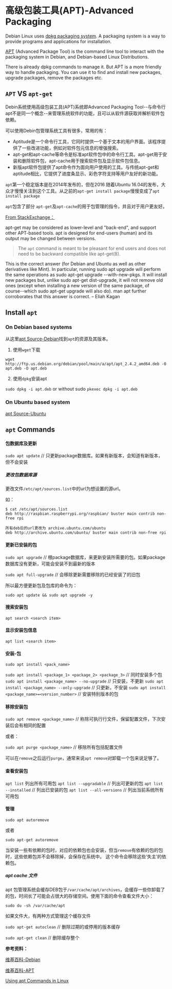 # 高级包装工具(APT)-Advanced Packaging

Debian Linux uses [dpkg packaging system](https://wiki.debian.org/DebianPackageManagement). A packaging system is a way to provide programs and applications for installation. 

[APT](https://wiki.debian.org/Apt) (Advanced Package Tool) is the command line tool to interact with the packaging system in Debian, and Debian-based Linux Distributions.

There is already dpkg commands to manage it. But APT is a more friendly way to handle packaging. You can use it to find and install new packages, upgrade packages, remove the packages etc.

## `APT` VS `apt-get`

Debin系统使用高级包装工具(APT)系统即Advanced Packaging Tool--与命令行apt不是同一个概念--来管理系统软件的功能，且可以从软件源获取并解析软件包依赖。

可以使用Debin包管理系统工具有很多，常用的有：

* Aptitude是一个命令行工具，它同时提供一个基于文本的用户界面。该程序提供了一些改进功能，例如对软件包元信息的增强搜索。
* apt-get和apt-cache等命令是标准apt软件包中的命令行工具。apt-get用于安装和删除软件包，apt-cache用于搜索软件包及显示软件包信息。
* 新版apt软件包提供了apt命令作为面向用户使用的工具。与传统apt-get和aptitude相比，它提供了进度条显示、彩色字符支持等用户友好的新功能。


`apt`第一个稳定版本是在2014年发布的，但在2016 随着Ubuntu 16.04的发布，大众才慢慢关注到这个工具。从之前的`apt-get install package`慢慢变成了`apt install package`

`apt`包含了部分 `apt-get`及`apt-cache`的用于包管理的指令，并且对于用户更友好。

[From StackExchange：](https://askubuntu.com/questions/445384/what-is-the-difference-between-apt-and-apt-get)

apt-get may be considered as lower-level and "back-end", and support other APT-based tools. apt is designed for end-users (human) and its output may be changed between versions.

>The `apt` command is meant to be pleasant for end users and does not need to be backward compatible like apt-get(8).
>
This is the correct answer (for Debian and Ubuntu as well as other derivatives like Mint). In particular, running sudo apt upgrade will perform the same operations as sudo apt-get upgrade --with-new-pkgs. It will install new packages but, unlike sudo apt-get dist-upgrade, it will not remove old ones (except when installing a new version of the same package, of course--which sudo apt-get upgrade will also do). man apt further corroborates that this answer is correct. – Eliah Kagan

## Install `apt`

### On Debian based systems
从这里[apt Source-Debian](http://ftp.us.debian.org/debian/pool/main/a/apt/)找到`apt`的资源及其版本。

1. 使用`wget`下载

`wget http://ftp.us.debian.org/debian/pool/main/a/apt/apt_2.4.2_amd64.deb -O apt.deb -O apt.deb`

2. 使用`dpkg`安装apt

`sudo dpkg -i apt.deb` or without sudo `pkexec dpkg -i apt.deb`

### On Ubuntu based system
[apt Source-Ubuntu](http://security.ubuntu.com/ubuntu/pool/main/a/apt/?C=M;O=D)



## `apt` Commands

#### 包数据库及更新

`sudo apt update`	// 只更新package数据库。如果有新版本，会知道有新版本，但不会安装

##### 更改包数据库源
更改文件`/etc/apt/sources.list`中的url为想设置的源url。

如：

```
$ cat /etc/apt/sources.list
deb http://raspbian.raspberrypi.org/raspbian/ buster main contrib non-free rpi

所有deb后的url更改为 archive.ubuntu.com/ubuntu
deb http://archive.ubuntu.com/ubuntu/ buster main contrib non-free rpi
```


#### 更新已安装的包

`sudo apt upgrade` // 根package数据库，来更新安装所需要的包。如果package数据库没有更新，可能会安装不到最新的版本

`sudo apt full-upgrade` // 会移除更新需要移除的已经安装了的旧包

所以最方便更新包及包库的命令为：

`sudo apt update && sudo apt upgrade -y`

#### 搜索安装包
`apt search <search item>`

#### 显示安装包信息
`apt list <search item>`


#### 安装-包
`sudo apt install <pack_name>`

`sudo apt install <package_1> <package_2> <package_3>` // 同时安装多个包
`sudo apt install <package_name> --no-upgrade`	// 只安装，不更新
`sudo apt install <package_name> --only-upgrade`	// 只更新，不安装
`sudo apt install <package_name>=<version_number>`	// 安装特别版本的包

#### 移除安装包
`sudo apt remove <package_name>` // 称除可执行行文件，保留配置文件，下次安装后会有相同的配置

或者：

`sudo apt purge <package_name>` // 移除所有包括配置文件

可以在`remove`之后运行`purge`，通常来说`apt remove`对卸载一个包来说足够了。

#### 查看安装包
`apt list` 列出所有可用包
`apt list --upgradable` // 列出可更新的包
`apt list --installed`		// 列出已安装的包
`apt list --all-versions` // 列出当前系统所有可用包


#### 管理
`sudo apt autoremove`

或者

`sudo apt-get autoremove`

当安装一些有依赖的包时，对应的依赖包也会安装，但当`remove`有依赖的包的包时，这些依赖包并不会移除掉，会保存在系统中。 这个命令会移除这些‘失主’的依赖包。

##### apt cache 文件

apt 包管理系统会缓存DEB包于`/var/cache/apt/archives`，会缓存一些你卸载了的包，时间长了可能会占很大的存储空间。使用下面的命令查看文件大小：

`sudo du -sh /var/cache/apt`

如果文件大，有两种方式管理这个缓存文件

`sudo apt-get autoclean` // 删除过期的或停用的版本缓存

`sudo apt-get clean` // 删除缓存整个


**参考资料：**

[维基百科-Debian](https://zh.wikipedia.org/zh-cn/Debian)

[维基百科-APT](https://en.wikipedia.org/wiki/APT_(software))

[Using apt Commands in Linux](https://itsfoss.com/apt-command-guide/)
